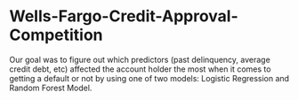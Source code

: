 # Wells-Fargo-Credit-Approval-Competition
Our goal was to figure out which predictors (past delinquency, average credit debt, etc) affected the account holder the most when it comes to getting a default or not by using one of two models: Logistic Regression and Random Forest Model.
